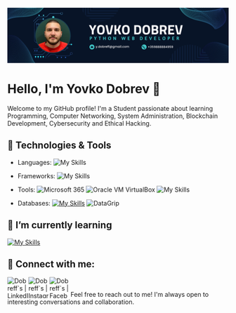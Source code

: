 ![Header Image](header.png)


# Hello, I'm Yovko Dobrev 👋

Welcome to my GitHub profile! I'm a Student passionate about learning Programming, Computer Networking, System Administration, Blockchain Development, Cybersecurity and Ethical Hacking.

## 🔧 Technologies & Tools
- Languages:
![My Skills](https://skillicons.dev/icons?i=py)
- Frameworks: ![My Skills](https://skillicons.dev/icons?i=django)
- Tools:
</a><img src="https://upload.wikimedia.org/wikipedia/commons/thumb/0/0e/Microsoft_365_%282022%29.svg/768px-Microsoft_365_%282022%29.svg.png?20231004051714" alt="Microsoft 365" width="48" height="48">
</a><img src="https://cdn.icon-icons.com/icons2/2699/PNG/512/virtualbox_logo_icon_169253.png" alt="Oracle VM VirtualBox" width="48" height="48">
  ![My Skills](https://skillicons.dev/icons?i=vscode,github)

- Databases: [![My Skills](https://skillicons.dev/icons?i=postgres)](https://skillicons.dev) <img src="https://cdn.worldvectorlogo.com/logos/datagrip-icon.svg" alt="DataGrip" width="48" height="48">


## 🌱 I’m currently learning
[![My Skills](https://skillicons.dev/icons?i=js,html,css,wasm)](https://skillicons.dev)

## 💬 Connect with me:

<a href="https://www.linkedin.com/in/dobrefff/"><img align="left" src="https://raw.githubusercontent.com/yushi1007/yushi1007/main/images/linkedin.svg" alt="Dobreff`s | LinkedIn" width="48" height="48"/></a>
<a href="https://instagram.com/dobreff.y"><img align="left" src="https://raw.githubusercontent.com/yushi1007/yushi1007/main/images/instagram.svg" alt="Dobreff`s | Instagram" width="48" height="48"/></a>
<a href="https://facebook.com/yovko.dobreff/"><img align="left" src="https://upload.wikimedia.org/wikipedia/commons/thumb/b/b8/2021_Facebook_icon.svg/768px-2021_Facebook_icon.svg.png?20220821121039" alt="Dobreff`s | Facebook" width="48" height="48"/></a>
</br>

Feel free to reach out to me! I'm always open to interesting conversations and collaboration.
